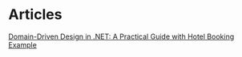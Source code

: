 # Articles

[Domain-Driven Design in .NET: A Practical Guide with Hotel Booking Example](https://medium.com/@mcuslu/domain-driven-design-in-net-a-practical-guide-with-hotel-booking-example-04476a52442f)

